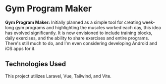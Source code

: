 # **Gym Program Maker**

**Gym Program Maker:** Initially planned as a simple tool for creating week-long gym programs and highlighting the muscles worked each day, this idea has evolved significantly. It is now envisioned to include training blocks, daily exercises, and the ability to share exercises and entire programs. There's still much to do, and I'm even considering developing Android and iOS apps for it.

 ## **Technologies Used**
This project utilizes Laravel, Vue, Tailwind, and Vite.
